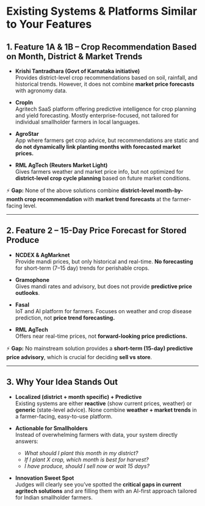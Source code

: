 # Existing Systems & Platforms Similar to Your Features

## 1. Feature 1A & 1B – Crop Recommendation Based on Month, District & Market Trends

- **Krishi Tantradhara (Govt of Karnataka initiative)**  
  Provides district-level crop recommendations based on soil, rainfall, and historical trends. However, it does not combine **market price forecasts** with agronomy data.

- **CropIn**  
  Agritech SaaS platform offering predictive intelligence for crop planning and yield forecasting. Mostly enterprise-focused, not tailored for individual smallholder farmers in local languages.

- **AgroStar**  
  App where farmers get crop advice, but recommendations are static and **do not dynamically link planting months with forecasted market prices.**

- **RML AgTech (Reuters Market Light)**  
  Gives farmers weather and market price info, but not optimized for **district-level crop cycle planning** based on future market conditions.

⚡ **Gap:** None of the above solutions combine **district-level month-by-month crop recommendation** with **market trend forecasts** at the farmer-facing level.

---

## 2. Feature 2 – 15-Day Price Forecast for Stored Produce

- **NCDEX & AgMarknet**  
  Provide mandi prices, but only historical and real-time. **No forecasting** for short-term (7–15 day) trends for perishable crops.

- **Gramophone**  
  Gives mandi rates and advisory, but does not provide **predictive price outlooks**.

- **Fasal**  
  IoT and AI platform for farmers. Focuses on weather and crop disease prediction, not **price trend forecasting.**

- **RML AgTech**  
  Offers near real-time prices, not **forward-looking price predictions.**

⚡ **Gap:** No mainstream solution provides a **short-term (15-day) predictive price advisory**, which is crucial for deciding **sell vs store**.

---

## 3. Why Your Idea Stands Out

- **Localized (district + month specific) + Predictive**  
  Existing systems are either **reactive** (show current prices, weather) or **generic** (state-level advice). None combine **weather + market trends** in a farmer-facing, easy-to-use platform.

- **Actionable for Smallholders**  
  Instead of overwhelming farmers with data, your system directly answers:  
  - *What should I plant this month in my district?*  
  - *If I plant X crop, which month is best for harvest?*  
  - *I have produce, should I sell now or wait 15 days?*

- **Innovation Sweet Spot**  
  Judges will clearly see you’ve spotted the **critical gaps in current agritech solutions** and are filling them with an AI-first approach tailored for Indian smallholder farmers.

